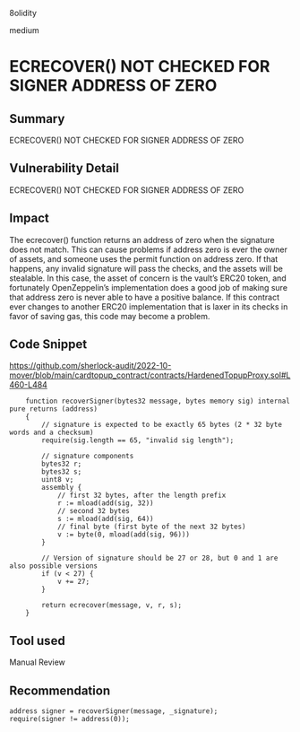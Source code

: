 8olidity

medium

# ECRECOVER() NOT CHECKED FOR SIGNER ADDRESS OF ZERO

## Summary
ECRECOVER() NOT CHECKED FOR SIGNER ADDRESS OF ZERO
## Vulnerability Detail
ECRECOVER() NOT CHECKED FOR SIGNER ADDRESS OF ZERO
## Impact
The ecrecover() function returns an address of zero when the signature does not match. This can cause problems if address zero is ever the owner of assets, and someone uses the permit function on address zero. If that happens, any invalid signature will pass the checks, and the assets will be stealable. In this case, the asset of concern is the vault’s ERC20 token, and fortunately OpenZeppelin’s implementation does a good job of making sure that address zero is never able to have a positive balance. If this contract ever changes to another ERC20 implementation that is laxer in its checks in favor of saving gas, this code may become a problem.
## Code Snippet
https://github.com/sherlock-audit/2022-10-mover/blob/main/cardtopup_contract/contracts/HardenedTopupProxy.sol#L460-L484
```solidity
    function recoverSigner(bytes32 message, bytes memory sig) internal pure returns (address)
    {
        // signature is expected to be exactly 65 bytes (2 * 32 byte words and a checksum)
        require(sig.length == 65, "invalid sig length");

        // signature components
        bytes32 r;
        bytes32 s;
        uint8 v;
        assembly {
            // first 32 bytes, after the length prefix
            r := mload(add(sig, 32))
            // second 32 bytes
            s := mload(add(sig, 64))
            // final byte (first byte of the next 32 bytes)
            v := byte(0, mload(add(sig, 96)))
        }

        // Version of signature should be 27 or 28, but 0 and 1 are also possible versions
        if (v < 27) {
            v += 27;
        }

        return ecrecover(message, v, r, s);
    }
```
## Tool used

Manual Review

## Recommendation
```solidity
address signer = recoverSigner(message, _signature);
require(signer != address(0));
```